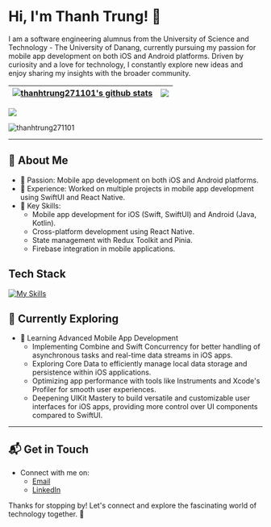 # Hi, I'm Thanh Trung! 👋

I am a software engineering alumnus from the University of Science and Technology - The University of Danang, currently pursuing my passion for mobile app development on both iOS and Android platforms. Driven by curiosity and a love for technology, I constantly explore new ideas and enjoy sharing my insights with the broader community.

| <a href="https://github.com/thanhtrung271101/github-readme-stats"><img align="center" src="https://github-readme-stats.vercel.app/api?username=thanhtrung271101&show_icons=true&include_all_commits=true&theme=vue-dark&hide_border=true" alt="thanhtrung271101's github stats" /></a> | <a href="https://github.com/asabeneh/github-readme-stats"><img align="center" src="https://github-readme-stats.vercel.app/api/top-langs/?username=thanhtrung271101&layout=compact&theme=vue-dark&hide_border=true" /></a> |
| ------------- | ------------- |

![](https://komarev.com/ghpvc/?username=thanhtrung271101&color=green)

<p><img src="https://github-readme-streak-stats.herokuapp.com/?user=thanhtrung271101" alt="thanhtrung271101" /></p>

---

## 🚀 About Me

- 🔭 Passion: Mobile app development on both iOS and Android platforms.
- 📝 Experience: Worked on multiple projects in mobile app development using SwiftUI and React Native.
- 🚀 Key Skills:
  - Mobile app development for iOS (Swift, SwiftUI) and Android (Java, Kotlin).
  - Cross-platform development using React Native.
  - State management with Redux Toolkit and Pinia.
  - Firebase integration in mobile applications.


## Tech Stack
[![My Skills](https://skillicons.dev/icons?i=js,html,css,swift,react)](https://skillicons.dev)

## 🌱 Currently Exploring

- 🚀 Learning Advanced Mobile App Development 
  - Implementing Combine and Swift Concurrency for better handling of asynchronous tasks and real-time data streams in iOS apps.
  - Exploring Core Data to efficiently manage local data storage and persistence within iOS applications.
  - Optimizing app performance with tools like Instruments and Xcode's Profiler for smooth user experiences.
  - Deepening UIKit Mastery to build versatile and customizable user interfaces for iOS apps, providing more control over UI components compared to SwiftUI.

---

## 📬 Get in Touch

- Connect with me on:
  - [Email](npttrung2711@gmail.com)
  - [LinkedIn](https://www.linkedin.com/in/thanhtrung2711/)

Thanks for stopping by! Let's connect and explore the fascinating world of technology together. 🚀

